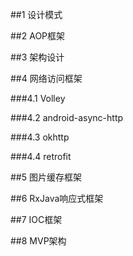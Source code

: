 ##1 设计模式

##2 AOP框架

##3 架构设计

##4 网络访问框架

###4.1 Volley

###4.2 android-async-http

###4.3 okhttp

###4.4 retrofit

##5 图片缓存框架

##6 RxJava响应式框架

##7 IOC框架

##8 MVP架构


